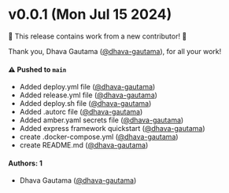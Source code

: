 # v0.0.1 (Mon Jul 15 2024)

:tada: This release contains work from a new contributor! :tada:

Thank you, Dhava Gautama ([@dhava-gautama](https://github.com/dhava-gautama)), for all your work!

#### ⚠️ Pushed to `main`

- Added deploy.yml file ([@dhava-gautama](https://github.com/dhava-gautama))
- Added release.yml file ([@dhava-gautama](https://github.com/dhava-gautama))
- Added deploy.sh file ([@dhava-gautama](https://github.com/dhava-gautama))
- Added .autorc file ([@dhava-gautama](https://github.com/dhava-gautama))
- Added amber.yaml secrets file ([@dhava-gautama](https://github.com/dhava-gautama))
- Added express framework quickstart ([@dhava-gautama](https://github.com/dhava-gautama))
- create .docker-compose.yml ([@dhava-gautama](https://github.com/dhava-gautama))
- create README.md ([@dhava-gautama](https://github.com/dhava-gautama))

#### Authors: 1

- Dhava Gautama ([@dhava-gautama](https://github.com/dhava-gautama))
